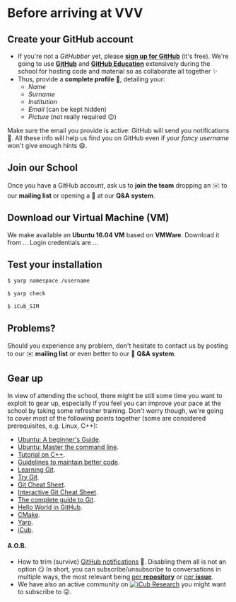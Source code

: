 # Before arriving at VVV

## Create your GitHub account
- If you're not a _GitHubber_ yet, please [**sign up for GitHub**](https://github.com/join) (it's free).
  We're going to use [**GitHub**](https://github.com) and [**GitHub Education**](https://education.github.com) extensively during the school for hosting code and material so as collaborate all together ✨  
- Thus, provide a **complete profile** 📝, detailing your:
   - _Name_
   - _Surname_
   - _Institution_
   - _Email_ (can be kept hidden)
   - _Picture_ (not really required 😉)

Make sure the email you provide is active: GitHub will send you notifications 🔔.
All these info will help us find you on GitHub even if your _fancy username_ won't give enough hints 😄.

## Join our School
Once you have a GitHub account, ask us to **join the team** dropping an ✉️ to our **mailing list** or opening a :memo: at our **Q&A system**.

## Download our Virtual Machine (VM)
We make available an **Ubuntu 16.04 VM** based on **VMWare**.
Download it from ...
Login credentials are ...

## Test your installation
```sh
$ yarp namespace /username
```
```sh
$ yarp check
```
```sh
$ iCub_SIM
```

## Problems?
Should you experience any problem, don't hesitate to contact us by posting to our ✉️ **mailing list** or even better to our 👋 **Q&A system**.

## Gear up
In view of attending the school, there might be still some time you want to exploit to gear up, especially if you feel you can improve your pace at the school by taking some refresher training. Don't worry though, we're going to cover most of the following points together (some are considered prerequisites, e.g. Linux, C++):

- [Ubuntu: A beginner's Guide](http://www.makeuseof.com/tag/ubuntu-an-absolute-beginners-guide).
- [Ubuntu: Master the command line](http://ryanstutorials.net/linuxtutorial/commandline.php).
- [Tutorial on C++](http://www.cplusplus.com/doc/tutorial).
- [Guidelines to maintain better code](https://bettercodehub.com).
- [Learning Git](http://learngitbranching.js.org).
- [Try Git](https://try.github.io/levels/1/challenges/1).
- [Git Cheat Sheet](https://education.github.com/git-cheat-sheet-education.pdf).
- [Interactive Git Cheat Sheet](http://ndpsoftware.com/git-cheatsheet.html).
- [The complete guide to Git](https://git-scm.com/doc).
- [Hello World in GitHub](https://guides.github.com/activities/hello-world).
- [CMake](https://cgold.readthedocs.io/en/latest/overview.html).
- [Yarp](http://www.yarp.it/tutorials.html).
- [iCub](http://wiki.icub.org/iCub/main/dox/html/icub_tutorials.html).

#### A.O.B.
- How to trim (survive) [GitHub notifications](https://help.github.com/articles/managing-notifications) 🔔. Disabling them all is not an option 😏 In short, you can subscribe/unsubscribe to conversations in multiple ways, the most relevant being [per **repository**](https://help.github.com/articles/unwatching-repositories) or [per **issue**](https://help.github.com/articles/unsubscribing-from-conversations).
- We have also an active community on [![iCub Research](http://ssl.gstatic.com/images/icons/gplus-32.png)](https://plus.google.com/u/0/communities/116897884020660435466?prsrc=3) you might want to subscribe to 😛.

